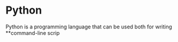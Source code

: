 # Python



Python is a programming language that can be used both for writing **command-line scrip